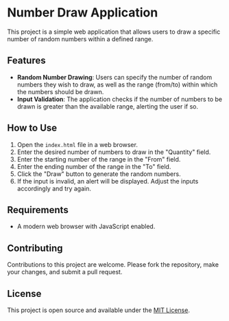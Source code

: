 # Number Draw Application

This project is a simple web application that allows users to draw a specific number of random numbers within a defined range.

## Features

-   **Random Number Drawing**: Users can specify the number of random numbers they wish to draw, as well as the range (from/to) within which the numbers should be drawn.
-   **Input Validation**: The application checks if the number of numbers to be drawn is greater than the available range, alerting the user if so.

## How to Use

1. Open the `index.html` file in a web browser.
2. Enter the desired number of numbers to draw in the "Quantity" field.
3. Enter the starting number of the range in the "From" field.
4. Enter the ending number of the range in the "To" field.
5. Click the "Draw" button to generate the random numbers.
6. If the input is invalid, an alert will be displayed. Adjust the inputs accordingly and try again.

## Requirements

-   A modern web browser with JavaScript enabled.

## Contributing

Contributions to this project are welcome. Please fork the repository, make your changes, and submit a pull request.

## License

This project is open source and available under the [MIT License](LICENSE.md).
